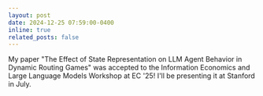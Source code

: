 ```yaml
---
layout: post
date: 2024-12-25 07:59:00-0400
inline: true
related_posts: false
---
```


My paper "The Effect of State Representation on LLM Agent Behavior in Dynamic Routing Games" was accepted to the Information Economics and Large Language Models Workshop at EC '25! I'll be presenting it at Stanford in July.